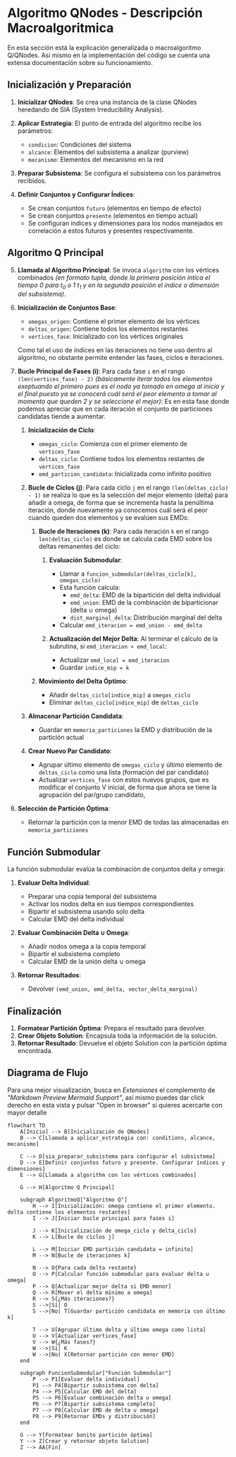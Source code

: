 # Algoritmo QNodes - Descripción Macroalgoritmica

En esta sección está la explicación generalizada o macroalgoritmo Q/QNodes. Así mismo en la implementación del código se cuenta una extensa documentación sobre su funcionamiento.

## Inicialización y Preparación

1. **Inicializar QNodes**: Se crea una instancia de la clase QNodes heredando de SIA (System Irreducibility Analysis).

2. **Aplicar Estrategia**: El punto de entrada del algoritmo recibe los parámetros:
   - `condicion`: Condiciones del sistema
   - `alcance`: Elementos del subsistema a analizar (purview)
   - `mecanismo`: Elementos del mecanismo en la red

3. **Preparar Subsistema**: Se configura el subsistema con los parámetros recibidos.

4. **Definir Conjuntos y Configurar Índices**:
   - Se crean conjuntos `futuro` (elementos en tiempo de efecto)
   - Se crean conjuntos `presente` (elementos en tiempo actual)
   - Se configuran índices y dimensiones para los nodos manejados en correlación a estos futuros y presentes respectivamente.

## Algoritmo Q Principal

5. **Llamada al Algoritmo Principal**: Se invoca `algorithm` con los vértices combinados *(en formato tupla, donde la primera posición intica el tiempo $0$ para $t_0$ o $1$ $t_1$ y en la segunda posición el índice o dimensión del subsistema)*.

6. **Inicialización de Conjuntos Base**:
   - `omegas_origen`: Contiene el primer elemento de los vértices
   - `deltas_origen`: Contiene todos los elementos restantes
   - `vertices_fase`: Inicializado con los vértices originales

   Como tal el uso de índices en las iteraciones no tiene uso dentro al algoritmo, no obstante permite entender las fases, ciclos e iteraciones.

7. **Bucle Principal de Fases (i)**:
   Para cada fase `i` en el rango `(len(vertices_fase) - 2)` *(básicamente iterar todos los elementos exeptuando el primero pues es el nodo ya tomado en omega al inicio y el final puesto ya se conocerá cuál será el peor elemento a tomar al momento que queden 2 y se seleccione el mejor)*:
   Es en esta fase donde podemos apreciar que en cada iteración el conjunto de particiones candidatas tiende a aumentar.

   1. **Inicialización de Ciclo**:
      - `omegas_ciclo`: Comienza con el primer elemento de `vertices_fase`
      - `deltas_ciclo`: Contiene todos los elementos restantes de `vertices_fase`
      - `emd_particion_candidata`: Inicializada como infinito positivo

   2. **Bucle de Ciclos (j)**:
      Para cada ciclo `j` en el rango `(len(deltas_ciclo) - 1)` se realiza lo que es la selección del mejor elemento (delta) para añadir a omega, de forma que se incrementa hasta la penúltima iteración, donde nuevamente ya conocemos cuál será el peor cuando queden dos elementos y se evalúen sus EMDs:

      1. **Bucle de Iteraciones (k)**:
          Para cada iteración `k` en el rango `len(deltas_ciclo)` es donde se calcula cada EMD sobre los deltas remanentes del ciclo:

          1. **Evaluación Submodular**:
              - Llamar a `funcion_submodular(deltas_ciclo[k], omegas_ciclo)`
              - Esta función calcula:
                * `emd_delta`: EMD de la bipartición del delta individual
                * `emd_union`: EMD de la combinación de biparticionar (delta ∪ omega)
                * `dist_marginal_delta`: Distribución marginal del delta
              - Calcular `emd_iteracion = emd_union - emd_delta`

          2. **Actualización del Mejor Delta**:
              Al terminar el cálculo de la subrutina, si `emd_iteracion < emd_local`:
              - Actualizar `emd_local = emd_iteracion`
              - Guardar `indice_mip = k`

      2. **Movimiento del Delta Óptimo**:
          - Añadir `deltas_ciclo[indice_mip]` a `omegas_ciclo`
          - Eliminar `deltas_ciclo[indice_mip]` de `deltas_ciclo`

   3. **Almacenar Partición Candidata**:
       - Guardar en `memoria_particiones` la EMD y distribución de la partición actual

   4. **Crear Nuevo Par Candidato**:
       - Agrupar último elemento de `omegas_ciclo` y último elemento de `deltas_ciclo` como una lista (formación del par candidato)
       - Actualizar `vertices_fase` con estos nuevos grupos, que es modificar el conjunto V inicial, de forma que ahora se tiene la agrupación del par/grupo candidato,

8. **Selección de Partición Óptima**:
   - Retornar la partición con la menor EMD de todas las almacenadas en `memoria_particiones`

## Función Submodular

La función submodular evalúa la combinación de conjuntos delta y omega:

1. **Evaluar Delta Individual**:
   - Preparar una copia temporal del subsistema
   - Activar los nodos delta en sus tiempos correspondientes
   - Bipartir el subsistema usando solo delta
   - Calcular EMD del delta individual
   
2. **Evaluar Combinación Delta ∪ Omega**:
   - Añadir nodos omega a la copia temporal
   - Bipartir el subsistema completo
   - Calcular EMD de la unión delta ∪ omega
   
3. **Retornar Resultados**:
   - Devolver `(emd_union, emd_delta, vector_delta_marginal)`

## Finalización

1. **Formatear Partición Óptima**: Prepara el resultado para devolver.
2. **Crear Objeto Solution**: Encapsula toda la información de la solución.
3. **Retornar Resultado**: Devuelve el objeto Solution con la partición óptima encontrada.

## Diagrama de Flujo

Para una mejor visualización, busca en *Extensiones* el complemento de *"Markdown Preview Mermaid Support"*, así mismo puedes dar click derecho en esta vista y pulsar "Open in browser" si quieres acercarte con mayor detalle

```mermaid
flowchart TD
    A[Inicio] --> B[Inicialización de QNodes]
    B --> C[Llamada a aplicar_estrategia con: conditions, alcance, mecanismo]
    
    C --> D[sia_preparar_subsistema para configurar el subsistema]
    D --> E[Definir conjuntos futuro y presente. Configurar índices y dimensiones]
    E --> G[Llamada a algorithm con los vértices combinados]
    
    G --> H[Algoritmo Q Principal]
    
    subgraph AlgoritmoQ["Algoritmo Q"]
        H --> I[Inicialización: omega contiene el primer elemento. delta contiene los elementos restantes]
        I --> J[Iniciar bucle principal para fases i]
        
        J --> K[Inicialización de omega_ciclo y delta_ciclo]
        K --> L[Bucle de ciclos j]
        
        L --> M[Iniciar EMD partición candidata = infinito]
        M --> N[Bucle de iteraciones k]
        
        N --> O{Para cada delta restante}
        O --> P[Calcular función submodular para evaluar delta ∪ omega]
        P --> Q[Actualizar mejor delta si EMD menor]
        Q --> R[Mover el delta mínimo a omega]
        R --> S{¿Más iteraciones?}
        S -->|Sí| O
        S -->|No| T[Guardar partición candidata en memoria con último k]
        
        T --> U[Agrupar último delta y último omega como lista]
        U --> V[Actualizar vertices_fase]
        V --> W{¿Más fases?}
        W -->|Sí| K
        W -->|No| X[Retornar partición con menor EMD]
    end
    
    subgraph FuncionSubmodular["Función Submodular"]
        P --> P1[Evaluar delta individual]
        P1 --> P4[Bipartir subsistema con delta]
        P4 --> P5[Calcular EMD del delta]
        P5 --> P6[Evaluar combinación delta ∪ omega]
        P6 --> P7[Bipartir subsistema completo]
        P7 --> P8[Calcular EMD de delta ∪ omega]
        P8 --> P9[Retornar EMDs y distribución]
    end
    
    G --> Y[Formatear bonito partición óptima]
    Y --> Z[Crear y retornar objeto Solution]
    Z --> AA[Fin]
```